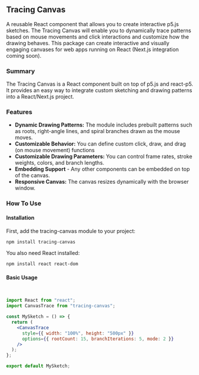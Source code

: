 ## Tracing Canvas
A reusable React component that allows you to create interactive p5.js sketches. The Tracing Canvas will enable you to dynamically trace patterns based on mouse movements and click interactions and customize how the drawing behaves. This package can create interactive and visually engaging canvases for web apps running on React (Next.js integration coming soon).
### Summary
The Tracing Canvas is a React component built on top of p5.js and react-p5. It provides an easy way to integrate custom sketching and drawing patterns into a React/Next.js project.

### Features
- **Dynamic Drawing Patterns:** The module includes prebuilt patterns such as roots, right-angle lines, and spiral branches drawn as the mouse moves.
- **Customizable Behavior:** You can define custom click, draw, and drag (on mouse movement) functions
- **Customizable Drawing Parameters:** You can control frame rates, stroke weights, colors, and branch lengths.
- **Embedding Support** - Any other components can be embedded on top of the canvas.
- **Responsive Canvas:** The canvas resizes dynamically with the browser window.

### How To Use

#### Installation
First, add the tracing-canvas module to your project:

```bash
npm install tracing-canvas
```

You also need React installed:
```bash
npm install react react-dom
```
#### Basic Usage
```jsx


import React from "react";
import CanvasTrace from "tracing-canvas";

const MySketch = () => {
  return (
    <CanvasTrace
      style={{ width: "100%", height: "500px" }}
      options={{ rootCount: 15, branchIterations: 5, mode: 2 }}
    />
  );
};

export default MySketch;

